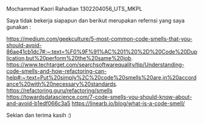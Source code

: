 Mochammad Kaori Rahadian 
1302204056_UTS_MKPL

Saya tidak bekerja siapapun dan berikut merupakan refernsi yang saya gunakan :

https://medium.com/geekculture/5-most-common-code-smells-that-you-should-avoid-86ae41cb1dc7#:~:text=%F0%9F%91%AC%201%20%2D%20Code%20Duplication,but%20perform%20the%20same%20job.
https://www.techtarget.com/searchsoftwarequality/tip/Understanding-code-smells-and-how-refactoring-can-help#:~:text=Put%20simply%2C%20code%20smells%20are,in%20accordance%20with%20necessary%20standards.
https://refactoring.guru/refactoring/smells
https://towardsdatascience.com/7-code-smells-you-should-know-about-and-avoid-b1edf066c3a5
https://linearb.io/blog/what-is-a-code-smell/

Sekian dan terima kasih :)
